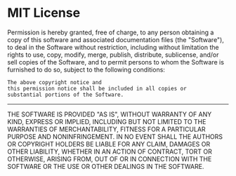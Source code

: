 # MIT License
Permission is hereby granted, free of charge, 
to any person obtaining a copy of this software and associated documentation files (the "Software"), 
to deal in the Software without restriction, 
including without limitation the rights to use, 
copy, modify, merge, publish, distribute, sublicense, 
and/or sell copies of the Software, 
and to permit persons to whom the Software is furnished to do so, 
subject to the following conditions:

    The above copyright notice and 
    this permission notice shall be included in all copies or 
    substantial portions of the Software.

--------- 
THE SOFTWARE IS PROVIDED "AS IS", 
WITHOUT WARRANTY OF ANY KIND, 
EXPRESS OR IMPLIED, 
INCLUDING BUT NOT LIMITED TO THE WARRANTIES OF MERCHANTABILITY, 
FITNESS FOR A PARTICULAR PURPOSE AND NONINFRINGEMENT. 
IN NO EVENT SHALL THE AUTHORS OR COPYRIGHT HOLDERS BE LIABLE FOR ANY CLAIM, 
DAMAGES OR OTHER LIABILITY, 
WHETHER IN AN ACTION OF CONTRACT, 
TORT OR OTHERWISE, 
ARISING FROM, 
OUT OF OR IN CONNECTION WITH THE SOFTWARE OR THE USE OR OTHER DEALINGS IN THE SOFTWARE.
